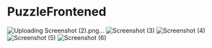 # PuzzleFrontened
![Uploading Screenshot (2).png…]()
![Screenshot (3)](https://user-images.githubusercontent.com/87020077/232358749-cdc4487a-1896-4740-b853-4ba6e52d2480.png)
![Screenshot (4)](https://user-images.githubusercontent.com/87020077/232358754-35501aad-d079-4777-9168-3203386ea790.png)
![Screenshot (5)](https://user-images.githubusercontent.com/87020077/232358761-50224aa0-5c07-4042-a216-917e4d73b352.png)
![Screenshot (6)](https://user-images.githubusercontent.com/87020077/232358765-b0c620aa-5aa3-4662-8622-d582ddfc4e80.png)
